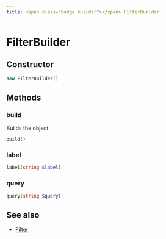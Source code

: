 ```yaml
---
title: <span class="badge builder"></span> FilterBuilder
---
```

# <span class="badge builder"></span> FilterBuilder

## Constructor

```php
new FilterBuilder()
```
## Methods

### <span class="badge object-method"></span> build

Builds the object.

```php
build()
```

### <span class="badge object-method"></span> label

```php
label(string $label)
```

### <span class="badge object-method"></span> query

```php
query(string $query)
```

## See also

 * <span class="badge object-type-class"></span> [Filter](./object-Filter.md)
